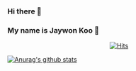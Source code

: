 ### Hi there 👋 
### My name is Jaywon Koo 🚀

<div align=center>
	
[![Hits](https://hits.seeyoufarm.com/api/count/incr/badge.svg?url=https%3A%2F%2Fgithub.com%2Fzzsza)](https://hits.seeyoufarm.com) 
	
</div>

[![Anurag's github stats](https://github-readme-stats.vercel.app/api?username=JaywonKoo17&count_private=true&show_icons=true&theme=radical)](https://github.com/anuraghazra/github-readme-stats)
